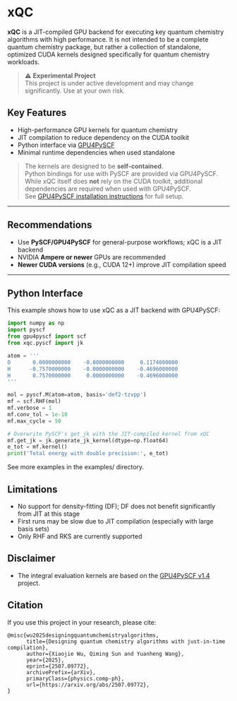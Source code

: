 # xQC

**xQC** is a JIT-compiled GPU backend for executing key quantum chemistry algorithms with high performance. It is not intended to be a complete quantum chemistry package, but rather a collection of standalone, optimized CUDA kernels designed specifically for quantum chemistry workloads.

> ⚠️ **Experimental Project**  
> This project is under active development and may change significantly. Use at your own risk.

## Key Features

- High-performance GPU kernels for quantum chemistry
- JIT compilation to reduce dependency on the CUDA toolkit
- Python interface via [GPU4PySCF](https://github.com/pyscf/gpu4pyscf)
- Minimal runtime dependencies when used standalone

> The kernels are designed to be **self-contained**.  
> Python bindings for use with PySCF are provided via GPU4PySCF.  
> While xQC itself does **not** rely on the CUDA toolkit, additional dependencies are required when used with GPU4PySCF.  
> See [GPU4PySCF installation instructions](https://github.com/pyscf/gpu4pyscf) for full setup.

---

## Recommendations

- Use **PySCF/GPU4PySCF** for general-purpose workflows; xQC is a JIT backend
- NVIDIA **Ampere or newer** GPUs are recommended
- **Newer CUDA versions** (e.g., CUDA 12+) improve JIT compilation speed

---

## Python Interface

This example shows how to use xQC as a JIT backend with GPU4PySCF:

```python
import numpy as np
import pyscf
from gpu4pyscf import scf
from xqc.pyscf import jk

atom = '''
O       0.0000000000    -0.0000000000     0.1174000000
H      -0.7570000000    -0.0000000000    -0.4696000000
H       0.7570000000     0.0000000000    -0.4696000000
'''

mol = pyscf.M(atom=atom, basis='def2-tzvpp')
mf = scf.RHF(mol)
mf.verbose = 1
mf.conv_tol = 1e-10
mf.max_cycle = 50

# Overwrite PySCF's get_jk with the JIT-compiled kernel from xQC
mf.get_jk = jk.generate_jk_kernel(dtype=np.float64) 
e_tot = mf.kernel()
print('Total energy with double precision:', e_tot)
```
See more examples in the examples/ directory.

## Limitations
- No support for density-fitting (DF); DF does not benefit significantly from JIT at this stage
- First runs may be slow due to JIT compilation (especially with large basis sets)
- Only RHF and RKS are currently supported

## Disclaimer

- The integral evaluation kernels are based on the [GPU4PySCF v1.4](https://github.com/gpu4pyscf/gpu4pyscf) project.

## Citation

If you use this project in your research, please cite:
```
@misc{wu2025designingquantumchemistryalgorithms,
      title={Designing quantum chemistry algorithms with just-in-time compilation}, 
      author={Xiaojie Wu, Qiming Sun and Yuanheng Wang},
      year={2025},
      eprint={2507.09772},
      archivePrefix={arXiv},
      primaryClass={physics.comp-ph},
      url={https://arxiv.org/abs/2507.09772}, 
}
```
